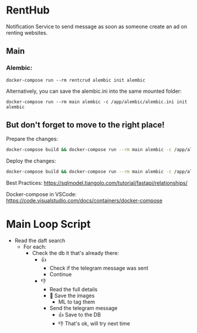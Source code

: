 # RentHub
Notification Service to send message as soon as someone create an ad on renting websites.


## Main

### Alembic:

```
docker-compose run --rm rentcrud alembic init alembic
```

Alternatively, you can save the alembic.ini into the same mounted folder:
```
docker-compose run --rm main alembic -c /app/alembic/alembic.ini init alembic
```
But don't forget to move to the right place!
--- 
Prepare the changes:
```bash
docker-compose build && docker-compose run --rm main alembic -c /app/alembic.ini revision --autogenerate -m "images 2"
```

Deploy the changes:
```bash
docker-compose build && docker-compose run --rm main alembic -c /app/alembic.ini upgrade head
```

Best Practices:
https://sqlmodel.tiangolo.com/tutorial/fastapi/relationships/

Docker-compose in VSCode:
https://code.visualstudio.com/docs/containers/docker-compose

# Main Loop Script

- Read the daft search
  - For each:
    - Check the db it that's already there:
      - 👍 
        - Check if the telegram message was sent
        - Continue
      - 👎
        - Read the full details
        - 🔮 Save the images
          - ML to tag them
        - Send the telegram message
          - 👍 Save to the DB
          - 👎 That's ok, will try next time